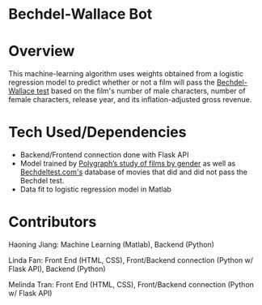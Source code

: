 # Bechdel-Wallace Bot
# Overview
This machine-learning algorithm uses weights obtained from a logistic regression model to predict whether or not a film will pass the [Bechdel-Wallace test](https://en.wikipedia.org/wiki/Bechdel_test) based on the film's number of male characters, number of female characters, release year, and its inflation-adjusted gross revenue. 
# Tech Used/Dependencies 
- Backend/Frontend connection done with Flask API
- Model trained by [Polygraph’s study of films by gender](https://github.com/matthewfdaniels/scripts) as well as [Bechdeltest.com's](https://bechdeltest.com/) database of movies that did and did not pass the Bechdel test.
- Data fit to logistic regression model in Matlab
# Contributors 
Haoning Jiang: Machine Learning (Matlab), Backend (Python)

Linda Fan: Front End (HTML, CSS), Front/Backend connection (Python w/ Flask API), Backend (Python)

Melinda Tran: Front End (HTML, CSS), Front/Backend connection (Python w/ Flask API)


